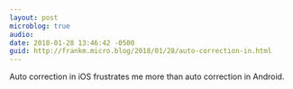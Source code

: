 ```yaml
---
layout: post
microblog: true
audio: 
date: 2018-01-28 13:46:42 -0500
guid: http://frankm.micro.blog/2018/01/28/auto-correction-in.html
---
```

Auto correction in iOS frustrates me more than auto correction in Android. 
